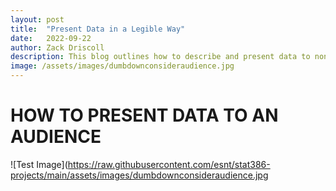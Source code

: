 ```yaml
---
layout: post
title:  "Present Data in a Legible Way"
date:   2022-09-22
author: Zack Driscoll
description: This blog outlines how to describe and present data to non-data scientists.
image: /assets/images/dumbdownconsideraudience.jpg
---
```


# HOW TO PRESENT DATA TO AN AUDIENCE
![Test Image](https://raw.githubusercontent.com/esnt/stat386-projects/main/assets/images/dumbdownconsideraudience.jpg

